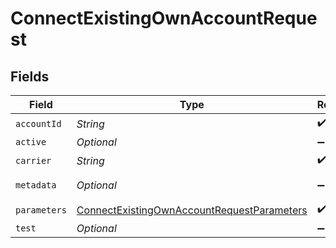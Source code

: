 # ConnectExistingOwnAccountRequest


## Fields

| Field                                                                                                               | Type                                                                                                                | Required                                                                                                            | Description                                                                                                         | Example                                                                                                             |
| ------------------------------------------------------------------------------------------------------------------- | ------------------------------------------------------------------------------------------------------------------- | ------------------------------------------------------------------------------------------------------------------- | ------------------------------------------------------------------------------------------------------------------- | ------------------------------------------------------------------------------------------------------------------- |
| `accountId`                                                                                                         | *String*                                                                                                            | :heavy_check_mark:                                                                                                  | N/A                                                                                                                 | 321123                                                                                                              |
| `active`                                                                                                            | *Optional<Boolean>*                                                                                                 | :heavy_minus_sign:                                                                                                  | N/A                                                                                                                 |                                                                                                                     |
| `carrier`                                                                                                           | *String*                                                                                                            | :heavy_check_mark:                                                                                                  | N/A                                                                                                                 | fedex                                                                                                               |
| `metadata`                                                                                                          | *Optional<String>*                                                                                                  | :heavy_minus_sign:                                                                                                  | N/A                                                                                                                 | FEDEX Account                                                                                                       |
| `parameters`                                                                                                        | [ConnectExistingOwnAccountRequestParameters](../../models/components/ConnectExistingOwnAccountRequestParameters.md) | :heavy_check_mark:                                                                                                  | N/A                                                                                                                 |                                                                                                                     |
| `test`                                                                                                              | *Optional<Boolean>*                                                                                                 | :heavy_minus_sign:                                                                                                  | N/A                                                                                                                 | false                                                                                                               |